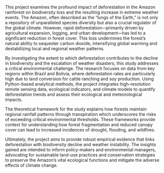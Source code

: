 This project examines the profound impact of deforestation in the Amazon rainforest on biodiversity loss and the resulting increase in extreme weather events. The Amazon, often described as the “lungs of the Earth,” is not only a repository of unparalleled species diversity but also a crucial regulator of the global climate. However, rapid deforestation—primarily driven by agricultural expansion, logging, and urban development—has led to a significant reduction in forest cover. This loss undermines the forest’s natural ability to sequester carbon dioxide, intensifying global warming and destabilizing local and regional weather patterns.

By investigating the extent to which deforestation contributes to the decline in biodiversity and the escalation of weather disasters, this study addresses a critical environmental challenge. The research focuses on data from key regions within Brazil and Bolivia, where deforestation rates are particularly high due to land conversion for cattle ranching and soy production. Using Python-based analytical methods, the project integrates high-resolution remote sensing data, ecological indicators, and climate models to quantify deforestation trends and assess their ecological and meteorological impacts.

The theoretical framework for the study explains how forests maintain regional rainfall patterns through transpiration which underscores the risks of exceeding critical environmental thresholds. These frameworks provide context for understanding how forest fragmentation and reduced canopy cover can lead to increased incidences of drought, flooding, and wildfires.

Ultimately, the project aims to provide robust empirical evidence that links deforestation with biodiversity decline and weather instability. The insights gained are intended to inform policy-makers and environmental managers, advocating for sustainable land-use practices and conservation strategies to preserve the Amazon’s vital ecological functions and mitigate the adverse effects of climate change.

